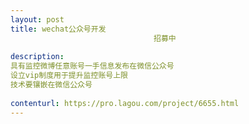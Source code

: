 ```yaml
---                
layout: post       
title: wechat公众号开发
                                招募中
           
description: 
具有监控微博任意账号一手信息发布在微信公众号
设立vip制度用于提升监控账号上限
技术要镶嵌在微信公众号
     
contenturl: https://pro.lagou.com/project/6655.html      
---                 
```

